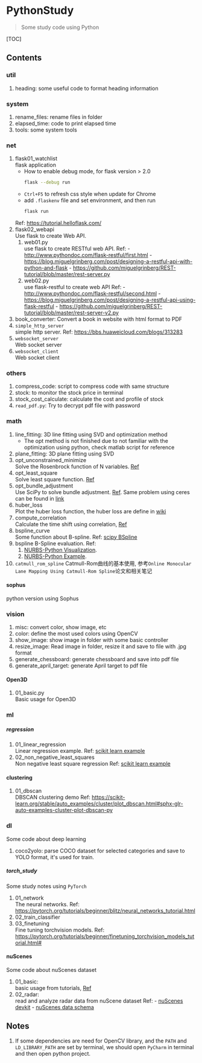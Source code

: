 # PythonStudy
> Some study code using Python

[TOC]


## Contents
### util
1. heading: some useful code to format heading information

### system
1. rename_files: rename files in folder
1. elapsed_time: code to print elapsed time
1. tools: some system tools

### net
1. flask01_watchlist \
    flask application
    - How to enable debug mode, for flask version > 2.0
        ```sh
        flask --debug run
        ```
    - `Ctrl+F5` to refresh css style when update for Chrome
    - add `.flaskenv` file and set environment, and then run
        ```sh
        flask run
        ```
    Ref: https://tutorial.helloflask.com/
1. flask02_webapi \
    Use flask to create Web API.
    1. web01.py \
        use flask to create RESTful web API.
        Ref: 
            - http://www.pythondoc.com/flask-restful/first.html
            - https://blog.miguelgrinberg.com/post/designing-a-restful-api-with-python-and-flask
            - https://github.com/miguelgrinberg/REST-tutorial/blob/master/rest-server.py
    1. web02.py \
        use flask-restful to create web API
        Ref:
            - http://www.pythondoc.com/flask-restful/second.html
            - https://blog.miguelgrinberg.com/post/designing-a-restful-api-using-flask-restful
            - https://github.com/miguelgrinberg/REST-tutorial/blob/master/rest-server-v2.py
1. book_converter: Convert a book in website with html format to PDF
1. `simple_http_server` \
    simple http server.
    Ref: https://bbs.huaweicloud.com/blogs/313283
1. `websocket_server` \
    Web socket server
1. `websocket_client` \
    Web socket client


### others
1. compress_code: script to compress code with same structure
1. stock: to monitor the stock price in terminal
1. stock_cost_calculate: calculate the cost and profile of stock
1. `read_pdf.py`: Try to decrypt pdf file with password

### math
1. line_fitting: 3D line fitting using SVD and optimization method
    - The opt method is not finished due to not familiar with the optimization using python, check matlab script for reference
1. plane_fitting: 3D plane fitting using SVD
1. opt_unconstrained_minimize  \
    Solve the Rosenbrock function of N variables. [Ref](https://docs.scipy.org/doc/scipy/reference/tutorial/optimize.html#unconstrained-minimization-of-multivariate-scalar-functions-minimize)
1. opt_least_square \
    Solve least square function. [Ref](https://docs.scipy.org/doc/scipy/reference/tutorial/optimize.html#least-squares-minimization-least-squares)
1. opt_bundle_adjustment    \
    Use SciPy to solve bundle adjustment. [Ref](https://scipy-cookbook.readthedocs.io/items/bundle_adjustment.html).
    Same problem using ceres can be found in [link](http://ceres-solver.org/nnls_tutorial.html#bundle-adjustment)
1. huber_loss   \
    Plot the huber loss function, the huber loss are define in [wiki]( https://en.wikipedia.org/wiki/Huber_loss)
1. compute_correlation \
    Calculate the time shift using correlation, [Ref](https://towardsdatascience.com/computing-cross-correlation-between-geophysical-time-series-488642be7bf0)
1. bspline_curve \
    Some function about B-spline.
    Ref: [scipy BSpline](https://docs.scipy.org/doc/scipy/reference/generated/scipy.interpolate.BSpline.html)
1. bspline
    B-Spline evaluation.
    Ref:
    1. [NURBS-Python Visualization](https://nurbs-python.readthedocs.io/en/latest/visualization.html).
    1. [NURBS-Python Example](https://github.com/orbingol/NURBS-Python_Examples/blob/master/visualization/mpl_curve2d_tangents.py).
1. `catmull_rom_spline`
    Catmull-Rom曲线的基本使用, 参考`Online Monocular Lane Mapping Using Catmull-Rom Spline`论文和相关笔记

#### sophus
python version using Sophus

### vision
1. misc: convert color, show image, etc
1. color: define the most used colors using OpenCV
1. show_image: show image in folder with some basic controller
1. resize_image: Read image in folder, resize it and save to file with .jpg format
1. generate_chessboard: generate chessboard and save into pdf file
1. generate_april_target: generate April target to pdf file
#### Open3D
1. 01_basic.py \
    Basic usage for Open3D

### ml
##### regression
1. 01_linear_regression \
    Linear regression example.
    Ref: [scikit learn example](https://scikit-learn.org/stable/auto_examples/linear_model/plot_ols.html#sphx-glr-auto-examples-linear-model-plot-ols-py)
1. 02_non_negative_least_squares \
    Non negative least square regression
    Ref: [scikit learn example](https://scikit-learn.org/stable/auto_examples/linear_model/plot_nnls.html#sphx-glr-auto-examples-linear-model-plot-nnls-py)

#### clustering
1. 01_dbscan \
    DBSCAN clustering demo
    Ref: https://scikit-learn.org/stable/auto_examples/cluster/plot_dbscan.html#sphx-glr-auto-examples-cluster-plot-dbscan-py


### dl
Some code about deep learning
1. coco2yolo: parse COCO dataset for selected categories and save to YOLO format, it's used for train.

##### torch_study
Some study notes using `PyTorch`
1. 01_network   \
    The neural networks.
    Ref: https://pytorch.org/tutorials/beginner/blitz/neural_networks_tutorial.html
1. 02_train_classifier
1. 03_finetuning \
    Fine tuning torchvision models.
    Ref: https://pytorch.org/tutorials/beginner/finetuning_torchvision_models_tutorial.html#


#### nuScenes
Some code about nuScenes dataset
1. 01_basic: \
    basic usage from tutorials, [Ref](https://github.com/nutonomy/nuscenes-devkit/blob/master/python-sdk/tutorials/nuscenes_tutorial.ipynb)
1. 02_radar: \
    read and analyze radar data from nuScene dataset
    Ref:
        - [nuScenes devkit](https://github.com/nutonomy/nuscenes-devkit)
        - [nuScenes data schema](https://github.com/nutonomy/nuscenes-devkit/blob/master/docs/schema_nuscenes.md)


## Notes
1. If some dependencies are need for OpenCV library, and the `PATH` and `LD_LIBRARY_PATH` are set by terminal, we should open `PyCharm` in terminal and then open python project.